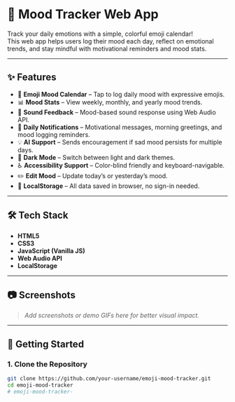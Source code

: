 # 🌈 Mood Tracker Web App

Track your daily emotions with a simple, colorful emoji calendar!  
This web app helps users log their mood each day, reflect on emotional trends, and stay mindful with motivational reminders and mood stats.

---

## ✨ Features

- 📅 **Emoji Mood Calendar** – Tap to log daily mood with expressive emojis.
- 📊 **Mood Stats** – View weekly, monthly, and yearly mood trends.
- 🎵 **Sound Feedback** – Mood-based sound response using Web Audio API.
- 🔔 **Daily Notifications** – Motivational messages, morning greetings, and mood logging reminders.
- 💡 **AI Support** – Sends encouragement if sad mood persists for multiple days.
- 🌙 **Dark Mode** – Switch between light and dark themes.
- ♿ **Accessibility Support** – Color-blind friendly and keyboard-navigable.
- ✏️ **Edit Mood** – Update today’s or yesterday’s mood.
- 💾 **LocalStorage** – All data saved in browser, no sign-in needed.

---

## 🛠️ Tech Stack

- **HTML5**
- **CSS3**
- **JavaScript (Vanilla JS)**
- **Web Audio API**
- **LocalStorage**

---

## 📷 Screenshots

> _Add screenshots or demo GIFs here for better visual impact._

---

## 🚀 Getting Started

### 1. Clone the Repository

```bash
git clone https://github.com/your-username/emoji-mood-tracker.git
cd emoji-mood-tracker
# emoji-mood-tracker-
